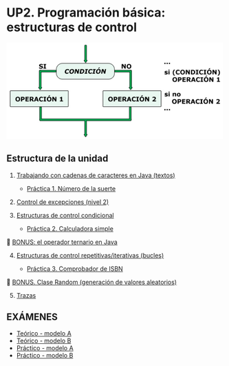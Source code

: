 
# UP2. Programación básica: estructuras de control

![control](comtrol.jpg)

## Estructura de la unidad
1.  [Trabajando con cadenas de caracteres en Java (textos)](https://pbendom3.github.io/prog-1cfgs-daw/ups/UP2/2_1_cadenas/index.html)

      - [Práctica 1. Número de la suerte](Práctica1_Número_de_la_suerte.pdf)
     
2.  [Control de excepciones (nivel 2)](https://pbendom3.github.io/prog-1cfgs-daw/ups/UP2/2_2_excepciones/index.html)
3.  [Estructuras de control condicional](https://pbendom3.github.io/prog-1cfgs-daw/ups/UP2/2_3_condicionales/index.html)

      - [Práctica 2. Calculadora simple](Práctica_2_Calculadora.pdf)

:gift: [BONUS: el operador ternario en Java](https://pbendom3.github.io/prog-1cfgs-daw/ups/UP2/2_4_ternario/index.html)

4.  [Estructuras de control repetitivas/iterativas (bucles)](https://pbendom3.github.io/prog-1cfgs-daw/ups/UP2/2_5_bucles/index.html)

      - [Práctica 3. Comprobador de ISBN](Práctica_3_Comprobador_ISBN.pdf)
   
:gift: [BONUS. Clase Random (generación de valores aleatorios)](https://pbendom3.github.io/prog-1cfgs-daw/ups/UP2/2_6_random/index.html)
   
5.  [Trazas]()
   
## EXÁMENES
- [Teórico - modelo A](1_EXAMEN_TEÓRICO_UD2_DAM.pdf)
- [Teórico - modelo B](2_EXAMEN_TEÓRICO_UD2_DAW.pdf)
- [Práctico - modelo A](3_EXAMEN_PRÁCTICO_UD2_A.pdf)
- [Práctico - modelo B](4_EXAMEN_PRÁCTICO_UD2_B.pdf)
